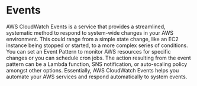 # Events

AWS CloudWatch Events is a service that provides a streamlined, systematic method to respond to system-wide changes in your AWS environment. This could range from a simple state change, like an EC2 instance being stopped or started, to a more complex series of conditions. You can set an Event Pattern to monitor AWS resources for specific changes or you can schedule cron jobs. The action resulting from the event pattern can be a Lambda function, SNS notification, or auto-scaling policy amongst other options. Essentially, AWS CloudWatch Events helps you automate your AWS services and respond automatically to system events.